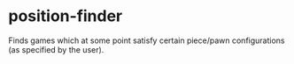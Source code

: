 # position-finder
Finds games which at some point satisfy certain piece/pawn configurations (as specified by the user).
